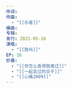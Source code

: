 ```yaml
---
作词: 
作曲:
  - "[[乐者]]"
编曲: 
专辑: 
发行: 2021-05-16
演唱:
  - "[[胜屿]]"
EP: 16
抄袭:
  - "[[你怎么舍得我难过]]"
  - "[[一起走过的日子]]"
  - "[[心痛2009]]"
---
```


